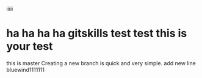 
iiiii

ha ha ha ha
gitskills
test test
this is your test
=========
this is master
Creating a new branch is quick and very simple.
add new line
bluewind1111111
